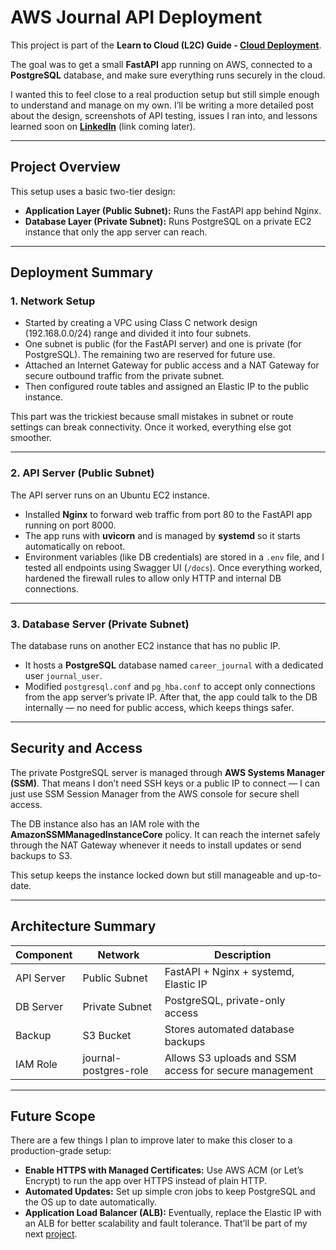 # AWS Journal API Deployment

This project is part of the **Learn to Cloud (L2C) Guide - [Cloud Deployment](https://learntocloud.guide/phase3/deploy-api)**.

The goal was to get a small **FastAPI** app running on AWS, connected to a **PostgreSQL** database, and make sure everything runs securely in the cloud.

I wanted this to feel close to a real production setup but still simple enough to understand and manage on my own. I’ll be writing a more detailed post about the design, screenshots of API testing, issues I ran into, and lessons learned soon on **[LinkedIn](#)** (link coming later).

---

## Project Overview

This setup uses a basic two-tier design:

- **Application Layer (Public Subnet):** Runs the FastAPI app behind Nginx.
- **Database Layer (Private Subnet):** Runs PostgreSQL on a private EC2 instance that only the app server can reach.

---

## Deployment Summary

### 1. Network Setup

- Started by creating a VPC using Class C network design (192.168.0.0/24) range and divided it into four subnets.
- One subnet is public (for the FastAPI server) and one is private (for PostgreSQL). The remaining two are reserved for future use.
- Attached an Internet Gateway for public access and a NAT Gateway for secure outbound traffic from the private subnet.
- Then configured route tables and assigned an Elastic IP to the public instance.

This part was the trickiest because small mistakes in subnet or route settings can break connectivity. Once it worked, everything else got smoother.

---

### 2. API Server (Public Subnet)

The API server runs on an Ubuntu EC2 instance.

- Installed **Nginx** to forward web traffic from port 80 to the FastAPI app running on port 8000.
- The app runs with **uvicorn** and is managed by **systemd** so it starts automatically on reboot.
- Environment variables (like DB credentials) are stored in a `.env` file, and I tested all endpoints using Swagger UI (`/docs`).
  Once everything worked, hardened the firewall rules to allow only HTTP and internal DB connections.

---

### 3. Database Server (Private Subnet)

The database runs on another EC2 instance that has no public IP.

- It hosts a **PostgreSQL** database named `career_journal` with a dedicated user `journal_user`.
- Modified `postgresql.conf` and `pg_hba.conf` to accept only connections from the app server’s private IP.
  After that, the app could talk to the DB internally — no need for public access, which keeps things safer.

---

## Security and Access

The private PostgreSQL server is managed through **AWS Systems Manager (SSM)**.
That means I don’t need SSH keys or a public IP to connect — I can just use SSM Session Manager from the AWS console for secure shell access.

The DB instance also has an IAM role with the **AmazonSSMManagedInstanceCore** policy.
It can reach the internet safely through the NAT Gateway whenever it needs to install updates or send backups to S3.

This setup keeps the instance locked down but still manageable and up-to-date.

---

## Architecture Summary

| Component  | Network               | Description                                            |
| ---------- | --------------------- | ------------------------------------------------------ |
| API Server | Public Subnet         | FastAPI + Nginx + systemd, Elastic IP                  |
| DB Server  | Private Subnet        | PostgreSQL, private-only access                        |
| Backup     | S3 Bucket             | Stores automated database backups                      |
| IAM Role   | journal-postgres-role | Allows S3 uploads and SSM access for secure management |

---

## Future Scope

There are a few things I plan to improve later to make this closer to a production-grade setup:

- **Enable HTTPS with Managed Certificates:** Use AWS ACM (or Let’s Encrypt) to run the app over HTTPS instead of plain HTTP.
- **Automated Updates:** Set up simple cron jobs to keep PostgreSQL and the OS up to date automatically.
- **Application Load Balancer (ALB):** Eventually, replace the Elastic IP with an ALB for better scalability and fault tolerance. That’ll be part of my next [project](https://github.com/shiva0824/Jobs).
